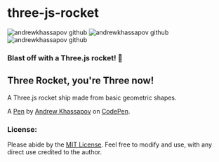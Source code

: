 # three-js-rocket

![andrewkhassapov github](https://user-images.githubusercontent.com/53222142/233849304-2189a851-e2f5-43c9-8e1d-057895528d09.svg)
![andrewkhassapov github](https://user-images.githubusercontent.com/53222142/233849105-23e9fa6f-1959-4df5-b6b3-1df3cda11fb1.svg)
![andrewkhassapov github](https://user-images.githubusercontent.com/53222142/233849179-ebb35eb7-eb37-4542-acca-b5671b8e7ed6.svg)

### Blast off with a Three.js rocket! :rocket:

## Three Rocket, you're Three now!

A Three.js rocket ship made from basic geometric shapes.

A [Pen](https://codepen.io/andrew-khassapov/pen/gOBavBx) by [Andrew Khassapov](https://codepen.io/andrew-khassapov) on [CodePen](https://codepen.io).

### License:

Please abide by the [MIT License](https://codepen.io/license/pen/gOBavBx).
Feel free to modify and use, with any direct use credited to the author.
